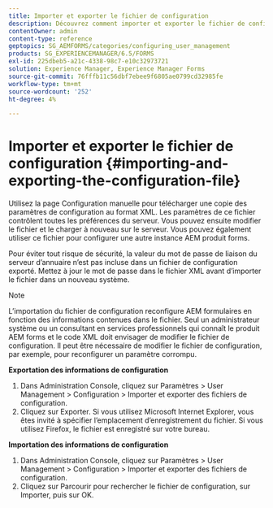 ```yaml
---
title: Importer et exporter le fichier de configuration
description: Découvrez comment importer et exporter le fichier de configuration pour modifier les préférences du serveur ou configurer une autre instance de produit d’AEM forms.
contentOwner: admin
content-type: reference
geptopics: SG_AEMFORMS/categories/configuring_user_management
products: SG_EXPERIENCEMANAGER/6.5/FORMS
exl-id: 225dbeb5-a21c-4338-98c7-e10c32973721
solution: Experience Manager, Experience Manager Forms
source-git-commit: 76fffb11c56dbf7ebee9f6805ae0799cd32985fe
workflow-type: tm+mt
source-wordcount: '252'
ht-degree: 4%

---
```


# Importer et exporter le fichier de configuration {#importing-and-exporting-the-configuration-file}

Utilisez la page Configuration manuelle pour télécharger une copie des paramètres de configuration au format XML. Les paramètres de ce fichier contrôlent toutes les préférences du serveur. Vous pouvez ensuite modifier le fichier et le charger à nouveau sur le serveur. Vous pouvez également utiliser ce fichier pour configurer une autre instance AEM produit forms.

Pour éviter tout risque de sécurité, la valeur du mot de passe de liaison du serveur d’annuaire n’est pas incluse dans un fichier de configuration exporté. Mettez à jour le mot de passe dans le fichier XML avant d’importer le fichier dans un nouveau système.

>[!NOTE]
>
>L’importation du fichier de configuration reconfigure AEM formulaires en fonction des informations contenues dans le fichier. Seul un administrateur système ou un consultant en services professionnels qui connaît le produit AEM forms et le code XML doit envisager de modifier le fichier de configuration. Il peut être nécessaire de modifier le fichier de configuration, par exemple, pour reconfigurer un paramètre corrompu.

**Exportation des informations de configuration**

1. Dans Administration Console, cliquez sur Paramètres > User Management > Configuration > Importer et exporter des fichiers de configuration.
1. Cliquez sur Exporter. Si vous utilisez Microsoft Internet Explorer, vous êtes invité à spécifier l’emplacement d’enregistrement du fichier. Si vous utilisez Firefox, le fichier est enregistré sur votre bureau.

**Importation des informations de configuration**

1. Dans Administration Console, cliquez sur Paramètres > User Management > Configuration > Importer et exporter des fichiers de configuration.
1. Cliquez sur Parcourir pour rechercher le fichier de configuration, sur Importer, puis sur OK.

